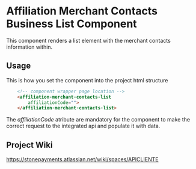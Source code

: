 # Affiliation Merchant Contacts Business List Component

This component renders a list element with the merchant contacts information within.

## Usage

This is how you set the component into the project html structure

```html
    <!-- component wrapper page location -->
    <affiliation-merchant-contacts-list
        affiliationCode="">
    </affiliation-merchant-contacts-list>
```

The *affiliationCode* atribute are mandatory for the component to make the correct request to the integrated api and populate it with data.


## Project Wiki

https://stonepayments.atlassian.net/wiki/spaces/APICLIENTE
